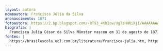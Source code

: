 ```yaml
---
layout: autora
nomeautora: Francisca Júlia da Silva
anonascimento: 1871
fotoautora: https://2.bp.blogspot.com/-8T93_4KhIow/Ug7zHHRiXjI/AAAAAAAAKsk/Ma4LsJJKEm8/s1600/Francisca+Júlia.jpg
biografia: |
  Francisca Julia César da Silva Münster nasceu em 31 de agosto de 1871 e faleceu em 1 de novembro de 1920. Foi uma poetisa brasileira paulista que, apesar de resistências, teve boa recepção da crítica, e foi consagrada como membro do Comitê Central Brasileiro da Societá Internazionale Elleno-Latina. Colaborou no Correio Paulistano e no Diário Popular, que lhe abriu as portas para trabalhar em O Álbum, de Artur Azevedo, e A Semana, de Valentim Magalhães, no Rio de Janeiro.
fontes: |
  https://brasilescola.uol.com.br/literatura/francisca-julia.htm, https://pt.wikipedia.org/wiki/Francisca_Júlia_da_Silva
---
```

